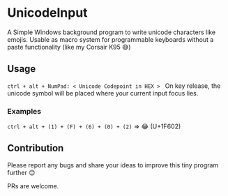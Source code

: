 # UnicodeInput
A Simple Windows background program to write unicode characters like emojis. 
Usable as macro system for programmable keyboards without a paste functionality (like my Corsair K95 😅)

## Usage
`ctrl + alt + NumPad: < Unicode Codepoint in HEX > `
On key release, the unicode symbol will be placed where your current input focus lies.

### Examples

`ctrl + alt + (1) + (F) + (6) + (0) + (2)` => 😂 (U+1F602)

## Contribution
Please report any bugs and share your ideas to improve this tiny program further 😊

PRs are welcome.
